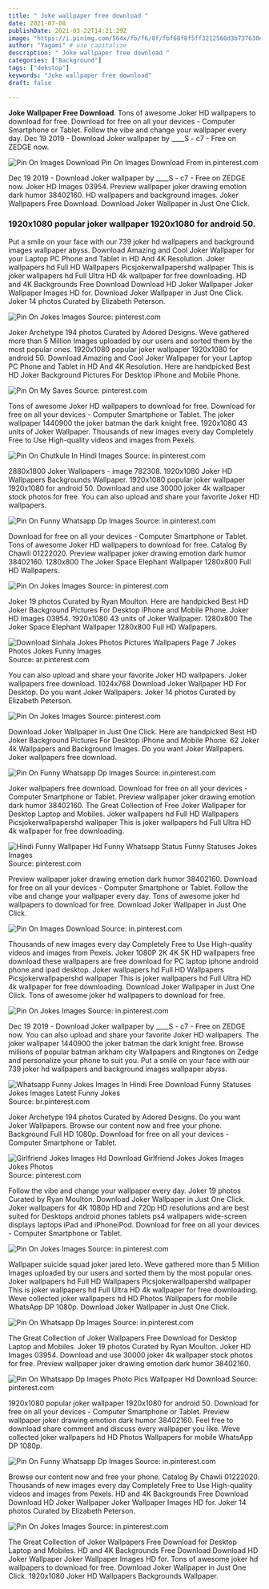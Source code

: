 ```yaml
---
title: " Joke wallpaper free download "
date: 2021-07-08
publishDate: 2021-03-22T14:21:29Z
image: "https://i.pinimg.com/564x/fb/f6/8f/fbf68f8f5ff3212560d3b737630ddbb6.jpg"
author: "Yagami" # use capitalize
description: " Joke wallpaper free download "
categories: ["Background"]
tags: ["dekstop"]
keywords: "Joke wallpaper free download"
draft: false

---
```



**Joke Wallpaper Free Download**. Tons of awesome Joker HD wallpapers to download for free. Download for free on all your devices - Computer Smartphone or Tablet. Follow the vibe and change your wallpaper every day. Dec 19 2019 - Download Joker wallpaper by ____S - c7 - Free on ZEDGE now.

![Pin On Images Download](https://i.pinimg.com/236x/5c/30/f9/5c30f9fbfec3d6def8916fb713561860.jpg "Pin On Images Download")
Pin On Images Download From in.pinterest.com


Dec 19 2019 - Download Joker wallpaper by ____S - c7 - Free on ZEDGE now. Joker HD Images 03954. Preview wallpaper joker drawing emotion dark humor 38402160. HD wallpapers and background images. Joker Wallpapers Free Download. Download Joker Wallpaper in Just One Click.

### 1920x1080 popular joker wallpaper 1920x1080 for android 50.

Put a smile on your face with our 739 joker hd wallpapers and background images wallpaper abyss. Download Amazing and Cool Joker Wallpaper for your Laptop PC Phone and Tablet in HD And 4K Resolution. Joker wallpapers hd Full HD Wallpapers Picsjokerwallpapershd wallpaper This is joker wallpapers hd Full Ultra HD 4k wallpaper for free downloading. HD and 4K Backgrounds Free Download Download HD Joker Wallpaper Joker Wallpaper Images HD for. Download Joker Wallpaper in Just One Click. Joker 14 photos Curated by Elizabeth Peterson.


![Pin On Jokes Images](https://i.pinimg.com/564x/b4/5c/10/b45c10f0d741f50ae6ad3f01bd82f2eb.jpg "Pin On Jokes Images")
Source: pinterest.com

Joker Archetype 194 photos Curated by Adored Designs. Weve gathered more than 5 Million Images uploaded by our users and sorted them by the most popular ones. 1920x1080 popular joker wallpaper 1920x1080 for android 50. Download Amazing and Cool Joker Wallpaper for your Laptop PC Phone and Tablet in HD And 4K Resolution. Here are handpicked Best HD Joker Background Pictures For Desktop iPhone and Mobile Phone.

![Pin On My Saves](https://i.pinimg.com/736x/6a/c3/9d/6ac39d80e192d846c4e8dcb36750c2d8.jpg "Pin On My Saves")
Source: pinterest.com

Tons of awesome Joker HD wallpapers to download for free. Download for free on all your devices - Computer Smartphone or Tablet. The joker wallpaper 1440900 the joker batman the dark knight free. 1920x1080 43 units of Joker Wallpaper. Thousands of new images every day Completely Free to Use High-quality videos and images from Pexels.

![Pin On Chutkule In Hindi Images](https://i.pinimg.com/236x/75/93/65/75936533e4fb514f2ccdb5f1b7b890b2.jpg "Pin On Chutkule In Hindi Images")
Source: in.pinterest.com

2880x1800 Joker Wallpapers - image 782308. 1920x1080 Joker HD Wallpapers Backgrounds Wallpaper. 1920x1080 popular joker wallpaper 1920x1080 for android 50. Download and use 30000 joker 4k wallpaper stock photos for free. You can also upload and share your favorite Joker HD wallpapers.

![Pin On Funny Whatsapp Dp Images](https://i.pinimg.com/474x/b8/ee/84/b8ee8488b04d141f757fd0e0031d02e1.jpg "Pin On Funny Whatsapp Dp Images")
Source: in.pinterest.com

Download for free on all your devices - Computer Smartphone or Tablet. Tons of awesome Joker HD wallpapers to download for free. Catalog By Chawli 01222020. Preview wallpaper joker drawing emotion dark humor 38402160. 1280x800 The Joker Space Elephant Wallpaper 1280x800 Full HD Wallpapers.

![Pin On Jokes Images](https://i.pinimg.com/564x/6d/df/cc/6ddfccda8f5bd7743bc0d47dca3acaae.jpg "Pin On Jokes Images")
Source: in.pinterest.com

Joker 19 photos Curated by Ryan Moulton. Here are handpicked Best HD Joker Background Pictures For Desktop iPhone and Mobile Phone. Joker HD Images 03954. 1920x1080 43 units of Joker Wallpaper. 1280x800 The Joker Space Elephant Wallpaper 1280x800 Full HD Wallpapers.

![Download Sinhala Jokes Photos Pictures Wallpapers Page 7 Jokes Photos Jokes Funny Images](https://i.pinimg.com/originals/5b/07/22/5b07228b76482a5fd33466f8a1283ed7.jpg "Download Sinhala Jokes Photos Pictures Wallpapers Page 7 Jokes Photos Jokes Funny Images")
Source: ar.pinterest.com

You can also upload and share your favorite Joker HD wallpapers. Joker wallpapers free download. 1024x768 Download Joker Wallpaper HD For Desktop. Do you want Joker Wallpapers. Joker 14 photos Curated by Elizabeth Peterson.

![Pin On Jokes Images](https://i.pinimg.com/originals/22/30/70/223070a2d301993c81e9615720190a76.jpg "Pin On Jokes Images")
Source: pinterest.com

Download Joker Wallpaper in Just One Click. Here are handpicked Best HD Joker Background Pictures For Desktop iPhone and Mobile Phone. 62 Joker 4k Wallpapers and Background Images. Do you want Joker Wallpapers. Joker wallpapers free download.

![Pin On Funny Whatsapp Dp Images](https://i.pinimg.com/564x/46/16/94/46169452856cddbf9fa0e3f35ac62a53.jpg "Pin On Funny Whatsapp Dp Images")
Source: in.pinterest.com

Joker wallpapers free download. Download for free on all your devices - Computer Smartphone or Tablet. Preview wallpaper joker drawing emotion dark humor 38402160. The Great Collection of Free Joker Wallpaper for Desktop Laptop and Mobiles. Joker wallpapers hd Full HD Wallpapers Picsjokerwallpapershd wallpaper This is joker wallpapers hd Full Ultra HD 4k wallpaper for free downloading.

![Hindi Funny Wallpaper Hd Funny Whatsapp Status Funny Statuses Jokes Images](https://i.pinimg.com/236x/59/f5/f8/59f5f8e6fa5deb0893725a535f223a36.jpg "Hindi Funny Wallpaper Hd Funny Whatsapp Status Funny Statuses Jokes Images")
Source: pinterest.com

Preview wallpaper joker drawing emotion dark humor 38402160. Download for free on all your devices - Computer Smartphone or Tablet. Follow the vibe and change your wallpaper every day. Tons of awesome joker hd wallpapers to download for free. Download Joker Wallpaper in Just One Click.

![Pin On Images Download](https://i.pinimg.com/236x/5c/30/f9/5c30f9fbfec3d6def8916fb713561860.jpg "Pin On Images Download")
Source: in.pinterest.com

Thousands of new images every day Completely Free to Use High-quality videos and images from Pexels. Joker 1080P 2K 4K 5K HD wallpapers free download these wallpapers are free download for PC laptop iphone android phone and ipad desktop. Joker wallpapers hd Full HD Wallpapers Picsjokerwallpapershd wallpaper This is joker wallpapers hd Full Ultra HD 4k wallpaper for free downloading. Download Joker Wallpaper in Just One Click. Tons of awesome joker hd wallpapers to download for free.

![Pin On Jokes Images](https://i.pinimg.com/474x/3d/cc/03/3dcc03d0d74f66ed1f745f0e6cd65f60.jpg "Pin On Jokes Images")
Source: in.pinterest.com

Dec 19 2019 - Download Joker wallpaper by ____S - c7 - Free on ZEDGE now. You can also upload and share your favorite Joker HD wallpapers. The joker wallpaper 1440900 the joker batman the dark knight free. Browse millions of popular batman arkham city Wallpapers and Ringtones on Zedge and personalize your phone to suit you. Put a smile on your face with our 739 joker hd wallpapers and background images wallpaper abyss.

![Whatsapp Funny Jokes Images In Hindi Free Download Funny Statuses Jokes Images Latest Funny Jokes](https://i.pinimg.com/originals/fb/d8/3a/fbd83a122adccbde45c9dd56bd933852.jpg "Whatsapp Funny Jokes Images In Hindi Free Download Funny Statuses Jokes Images Latest Funny Jokes")
Source: br.pinterest.com

Joker Archetype 194 photos Curated by Adored Designs. Do you want Joker Wallpapers. Browse our content now and free your phone. Background Full HD 1080p. Download for free on all your devices - Computer Smartphone or Tablet.

![Girlfriend Jokes Images Hd Download Girlfriend Jokes Jokes Images Jokes Photos](https://i.pinimg.com/564x/33/22/0f/33220f4878adc70e96cdb72a9d8aeafc.jpg "Girlfriend Jokes Images Hd Download Girlfriend Jokes Jokes Images Jokes Photos")
Source: pinterest.com

Follow the vibe and change your wallpaper every day. Joker 19 photos Curated by Ryan Moulton. Download Joker Wallpaper in Just One Click. Joker wallpapers for 4K 1080p HD and 720p HD resolutions and are best suited for Desktops android phones tablets ps4 wallpapers wide-screen displays laptops iPad and iPhoneiPod. Download for free on all your devices - Computer Smartphone or Tablet.

![Pin On Jokes Images](https://i.pinimg.com/564x/fd/fa/ac/fdfaac239703c4b0169bf2cbcff6158e.jpg "Pin On Jokes Images")
Source: in.pinterest.com

Wallpaper suicide squad joker jared leto. Weve gathered more than 5 Million Images uploaded by our users and sorted them by the most popular ones. Joker wallpapers hd Full HD Wallpapers Picsjokerwallpapershd wallpaper This is joker wallpapers hd Full Ultra HD 4k wallpaper for free downloading. Weve collected joker wallpapers hd HD Photos Wallpapers for mobile WhatsApp DP 1080p. Download Joker Wallpaper in Just One Click.

![Pin On Whatsapp Dp Images](https://i.pinimg.com/originals/49/6b/ba/496bba520ba967ddc33a6444e1c99c5c.jpg "Pin On Whatsapp Dp Images")
Source: in.pinterest.com

The Great Collection of Joker Wallpapers Free Download for Desktop Laptop and Mobiles. Joker 19 photos Curated by Ryan Moulton. Joker HD Images 03954. Download and use 30000 joker 4k wallpaper stock photos for free. Preview wallpaper joker drawing emotion dark humor 38402160.

![Pin On Whatsapp Dp Images Photo Pics Wallpaper Hd Download](https://i.pinimg.com/564x/40/70/4b/40704b9c4b3cccf9e74bd13792d944dc.jpg "Pin On Whatsapp Dp Images Photo Pics Wallpaper Hd Download")
Source: pinterest.com

1920x1080 popular joker wallpaper 1920x1080 for android 50. Download for free on all your devices - Computer Smartphone or Tablet. Preview wallpaper joker drawing emotion dark humor 38402160. Feel free to download share comment and discuss every wallpaper you like. Weve collected joker wallpapers hd HD Photos Wallpapers for mobile WhatsApp DP 1080p.

![Pin On Funny Whatsapp Dp Images](https://i.pinimg.com/564x/d3/5b/8f/d35b8f96bceefa82b48c1c5a857fcd91.jpg "Pin On Funny Whatsapp Dp Images")
Source: in.pinterest.com

Browse our content now and free your phone. Catalog By Chawli 01222020. Thousands of new images every day Completely Free to Use High-quality videos and images from Pexels. HD and 4K Backgrounds Free Download Download HD Joker Wallpaper Joker Wallpaper Images HD for. Joker 14 photos Curated by Elizabeth Peterson.

![Pin On Jokes Images](https://i.pinimg.com/564x/fb/f6/8f/fbf68f8f5ff3212560d3b737630ddbb6.jpg "Pin On Jokes Images")
Source: in.pinterest.com

The Great Collection of Joker Wallpapers Free Download for Desktop Laptop and Mobiles. HD and 4K Backgrounds Free Download Download HD Joker Wallpaper Joker Wallpaper Images HD for. Tons of awesome joker hd wallpapers to download for free. Download Joker Wallpaper in Just One Click. 1920x1080 Joker HD Wallpapers Backgrounds Wallpaper.

